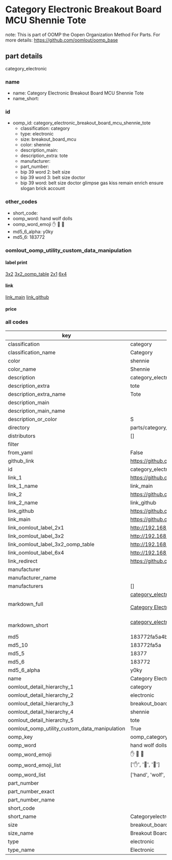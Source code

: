 # Category Electronic Breakout Board MCU Shennie Tote  

note: This is part of OOMP the Oopen Organization Method For Parts. For more details: https://github.com/oomlout/oomp_base

##  part details
  



category_electronic



### name
* name: Category Electronic Breakout Board MCU Shennie Tote
* name_short: 
### id
* oomp_id: category_electronic_breakout_board_mcu_shennie_tote
  * classification: category
  * type: electronic
  * size: breakout_board_mcu
  * color: shennie
  * description_main: 
  * description_extra: tote
  * manufacturer: 
  * part_number: 
  * bip 39 word 2: belt size
  * bip 39 word 3: belt size doctor
  * bip 39 word: belt size doctor glimpse gas kiss remain enrich ensure slogan brick account

### other_codes
* short_code: 
* oomp_word: hand wolf dolls
* oomp_word_emoji :hand: :wolf: :dolls:
* md5_6_alpha: y0ky
* md5_6: 183772






### oomlout_oomp_utility_custom_data_manipulation
#### label print
[3x2](http://192.168.1.245:1112/?label=oomp%20y0ky)
[3x2_oomp_table](http://192.168.1.108:1112/?label=oomp%20y0ky)
[2x1](http://192.168.1.242:1112/?label=oomp%20y0ky)
[6x4](http://192.168.1.55:1112/?label=oomp%20y0ky)    

#### link

[link_main](https://github.com/oomlout/oomlout_oomp_version_1_messy/tree/main/parts/category_electronic_breakout_board_mcu_shennie_tote) [link_github](https://github.com/oomlout/oomlout_oomp_version_1_messy/tree/main/parts/category_electronic_breakout_board_mcu_shennie_tote)                             

#### price







### all codes 
| key | value |  
| --- | --- |  
| classification | category |  
| classification_name | Category |  
| color | shennie |  
| color_name | Shennie |  
| description | category_electronic |  
| description_extra | tote |  
| description_extra_name | Tote |  
| description_main |  |  
| description_main_name |  |  
| description_or_color | S  |  
| directory | parts/category_electronic_breakout_board_mcu_shennie_tote |  
| distributors | [] |  
| filter |  |  
| from_yaml | False |  
| github_link | https://github.com/oomlout/oomlout_oomp_part_src/tree/main/parts/category_electronic_breakout_board_mcu_shennie_tote |  
| id | category_electronic_breakout_board_mcu_shennie_tote |  
| link_1 | https://github.com/oomlout/oomlout_oomp_version_1_messy/tree/main/parts/category_electronic_breakout_board_mcu_shennie_tote |  
| link_1_name | link_main |  
| link_2 | https://github.com/oomlout/oomlout_oomp_version_1_messy/tree/main/parts/category_electronic_breakout_board_mcu_shennie_tote |  
| link_2_name | link_github |  
| link_github | https://github.com/oomlout/oomlout_oomp_version_1_messy/tree/main/parts/category_electronic_breakout_board_mcu_shennie_tote |  
| link_main | https://github.com/oomlout/oomlout_oomp_version_1_messy/tree/main/parts/category_electronic_breakout_board_mcu_shennie_tote |  
| link_oomlout_label_2x1 | http://192.168.1.242:1112/?label=oomp%20y0ky |  
| link_oomlout_label_3x2 | http://192.168.1.245:1112/?label=oomp%20y0ky |  
| link_oomlout_label_3x2_oomp_table | http://192.168.1.108:1112/?label=oomp%20y0ky |  
| link_oomlout_label_6x4 | http://192.168.1.55:1112/?label=oomp%20y0ky |  
| link_redirect | https://github.com/oomlout/oomlout_oomp_version_1_messy/tree/main/parts/category_electronic_breakout_board_mcu_shennie_tote |  
| manufacturer |  |  
| manufacturer_name |  |  
| manufacturers | [] |  
| markdown_full | [category_electronic_breakout_board_mcu_shennie_tote](none)<br>[](none)<br>[Category Electronic Breakout Board Mcu Shennie Tote](none)<br><br> |  
| markdown_short | [category_electronic_breakout_board_mcu_shennie_tote](none)<br><br> |  
| md5 | 183772fa5a4b16b1eb30063280b278a7 |  
| md5_10 | 183772fa5a |  
| md5_5 | 18377 |  
| md5_6 | 183772 |  
| md5_6_alpha | y0ky |  
| name | Category Electronic Breakout Board MCU Shennie Tote |  
| oomlout_detail_hierarchy_1 | category |  
| oomlout_detail_hierarchy_2 | electronic |  
| oomlout_detail_hierarchy_3 | breakout_board_mcu |  
| oomlout_detail_hierarchy_4 | shennie |  
| oomlout_detail_hierarchy_5 | tote |  
| oomlout_oomp_utility_custom_data_manipulation | True |  
| oomp_key | oomp_category_electronic_breakout_board_mcu_shennie_tote |  
| oomp_word | hand wolf dolls |  
| oomp_word_emoji | :hand: :wolf: :dolls: |  
| oomp_word_emoji_list | [':hand:', ':wolf:', ':dolls:'] |  
| oomp_word_list | ['hand', 'wolf', 'dolls'] |  
| part_number |  |  
| part_number_exact |  |  
| part_number_name |  |  
| short_code |  |  
| short_name | Categoryelectronic |  
| size | breakout_board_mcu |  
| size_name | Breakout Board MCU |  
| type | electronic |  
| type_name | Electronic |  
